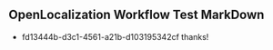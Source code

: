 ## OpenLocalization Workflow Test MarkDown
* fd13444b-d3c1-4561-a21b-d103195342cf thanks!

<!--HONumber=Jul16_HO4-->



